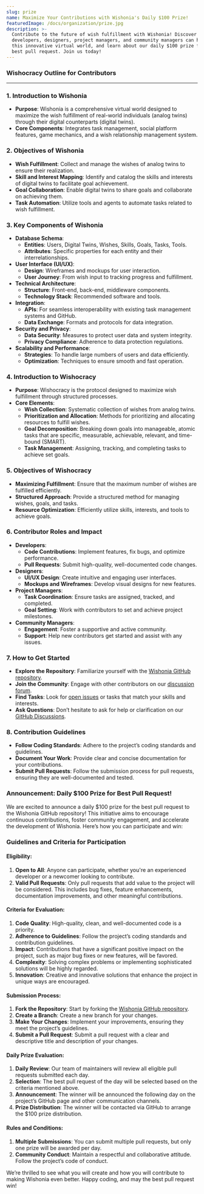 ```yaml
---
slug: prize
name: Maximize Your Contributions with Wishonia's Daily $100 Prize!
featuredImage: /docs/organization/prize.jpg
description: >-
  Contribute to the future of wish fulfillment with Wishonia! Discover how
  developers, designers, project managers, and community managers can help build
  this innovative virtual world, and learn about our daily $100 prize for the
  best pull request. Join us today!
---
```


### **Wishocracy Outline for Contributors**

---

### **1. Introduction to Wishonia**

- **Purpose**: Wishonia is a comprehensive virtual world designed to maximize the wish fulfillment of real-world individuals (analog twins) through their digital counterparts (digital twins).
- **Core Components**: Integrates task management, social platform features, game mechanics, and a wish relationship management system.

### **2. Objectives of Wishonia**

- **Wish Fulfillment**: Collect and manage the wishes of analog twins to ensure their realization.
- **Skill and Interest Mapping**: Identify and catalog the skills and interests of digital twins to facilitate goal achievement.
- **Goal Collaboration**: Enable digital twins to share goals and collaborate on achieving them.
- **Task Automation**: Utilize tools and agents to automate tasks related to wish fulfillment.

### **3. Key Components of Wishonia**

- **Database Schema**:
  - **Entities**: Users, Digital Twins, Wishes, Skills, Goals, Tasks, Tools.
  - **Attributes**: Specific properties for each entity and their interrelationships.
- **User Interface (UI/UX)**:
  - **Design**: Wireframes and mockups for user interaction.
  - **User Journey**: From wish input to tracking progress and fulfillment.
- **Technical Architecture**:
  - **Structure**: Front-end, back-end, middleware components.
  - **Technology Stack**: Recommended software and tools.
- **Integration**:
  - **APIs**: For seamless interoperability with existing task management systems and GitHub.
  - **Data Exchange**: Formats and protocols for data integration.
- **Security and Privacy**:
  - **Data Security**: Measures to protect user data and system integrity.
  - **Privacy Compliance**: Adherence to data protection regulations.
- **Scalability and Performance**:
  - **Strategies**: To handle large numbers of users and data efficiently.
  - **Optimization**: Techniques to ensure smooth and fast operation.

### **4. Introduction to Wishocracy**

- **Purpose**: Wishocracy is the protocol designed to maximize wish fulfillment through structured processes.
- **Core Elements**:
  - **Wish Collection**: Systematic collection of wishes from analog twins.
  - **Prioritization and Allocation**: Methods for prioritizing and allocating resources to fulfill wishes.
  - **Goal Decomposition**: Breaking down goals into manageable, atomic tasks that are specific, measurable, achievable, relevant, and time-bound (SMART).
  - **Task Management**: Assigning, tracking, and completing tasks to achieve set goals.

### **5. Objectives of Wishocracy**

- **Maximizing Fulfillment**: Ensure that the maximum number of wishes are fulfilled efficiently.
- **Structured Approach**: Provide a structured method for managing wishes, goals, and tasks.
- **Resource Optimization**: Efficiently utilize skills, interests, and tools to achieve goals.

### **6. Contributor Roles and Impact**

- **Developers**:
  - **Code Contributions**: Implement features, fix bugs, and optimize performance.
  - **Pull Requests**: Submit high-quality, well-documented code changes.
- **Designers**:
  - **UI/UX Design**: Create intuitive and engaging user interfaces.
  - **Mockups and Wireframes**: Develop visual designs for new features.
- **Project Managers**:
  - **Task Coordination**: Ensure tasks are assigned, tracked, and completed.
  - **Goal Setting**: Work with contributors to set and achieve project milestones.
- **Community Managers**:
  - **Engagement**: Foster a supportive and active community.
  - **Support**: Help new contributors get started and assist with any issues.

### **7. How to Get Started**

- **Explore the Repository**: Familiarize yourself with the [Wishonia GitHub repository](https://github.com/wishonia/wishonia).
- **Join the Community**: Engage with other contributors on our [discussion forum](https://github.com/wishonia/wishonia/discussions).
- **Find Tasks**: Look for [open issues](https://github.com/wishonia/wishonia/issues) or tasks that match your skills and interests.
- **Ask Questions**: Don’t hesitate to ask for help or clarification on our [GitHub Discussions](https://github.com/wishonia/wishonia/discussions).

### **8. Contribution Guidelines**

- **Follow Coding Standards**: Adhere to the project’s coding standards and guidelines.
- **Document Your Work**: Provide clear and concise documentation for your contributions.
- **Submit Pull Requests**: Follow the submission process for pull requests, ensuring they are well-documented and tested.

### **Announcement: Daily $100 Prize for Best Pull Request!**

We are excited to announce a daily $100 prize for the best pull request to the Wishonia GitHub repository! This initiative aims to encourage continuous contributions, foster community engagement, and accelerate the development of Wishonia. Here’s how you can participate and win:

### **Guidelines and Criteria for Participation**

#### **Eligibility:**

1. **Open to All**: Anyone can participate, whether you're an experienced developer or a newcomer looking to contribute.
2. **Valid Pull Requests**: Only pull requests that add value to the project will be considered. This includes bug fixes, feature enhancements, documentation improvements, and other meaningful contributions.

#### **Criteria for Evaluation:**

1. **Code Quality**: High-quality, clean, and well-documented code is a priority.
2. **Adherence to Guidelines**: Follow the project’s coding standards and contribution guidelines.
3. **Impact**: Contributions that have a significant positive impact on the project, such as major bug fixes or new features, will be favored.
4. **Complexity**: Solving complex problems or implementing sophisticated solutions will be highly regarded.
5. **Innovation**: Creative and innovative solutions that enhance the project in unique ways are encouraged.

#### **Submission Process:**

1. **Fork the Repository**: Start by forking the [Wishonia GitHub repository](https://github.com/wishonia/wishonia).
2. **Create a Branch**: Create a new branch for your changes.
3. **Make Your Changes**: Implement your improvements, ensuring they meet the project’s guidelines.
4. **Submit a Pull Request**: Submit a pull request with a clear and descriptive title and description of your changes.

#### **Daily Prize Evaluation:**

1. **Daily Review**: Our team of maintainers will review all eligible pull requests submitted each day.
2. **Selection**: The best pull request of the day will be selected based on the criteria mentioned above.
3. **Announcement**: The winner will be announced the following day on the project’s GitHub page and other communication channels.
4. **Prize Distribution**: The winner will be contacted via GitHub to arrange the $100 prize distribution.

#### **Rules and Conditions**:

1. **Multiple Submissions**: You can submit multiple pull requests, but only one prize will be awarded per day.
2. **Community Conduct**: Maintain a respectful and collaborative attitude. Follow the project’s code of conduct.

We’re thrilled to see what you will create and how you will contribute to making Wishonia even better. Happy coding, and may the best pull request win!
